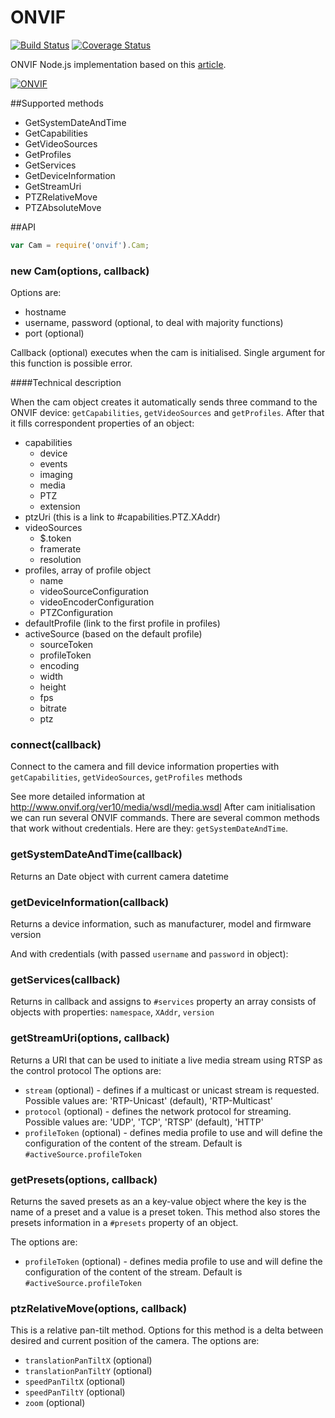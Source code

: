 # ONVIF

[![Build Status](https://travis-ci.org/agsh/onvif.png)](https://travis-ci.org/agsh/onvif)
[![Coverage Status](https://img.shields.io/coveralls/agsh/onvif.svg)](https://coveralls.io/r/agsh/onvif?branch=master)

ONVIF Node.js implementation based on this [article](http://ltoscanolm.hubpages.com/hub/onvif-programming-revealed).

[![ONVIF](http://www.onvif.org/Portals/_default/Skins/onvif/images/logo-new.jpg)](http://onvif.org)

##Supported methods
* GetSystemDateAndTime
* GetCapabilities
* GetVideoSources
* GetProfiles
* GetServices
* GetDeviceInformation
* GetStreamUri
* PTZRelativeMove
* PTZAbsoluteMove

##API

```javascript
var Cam = require('onvif').Cam;
```

### new Cam(options, callback)

Options are:
- hostname
- username, password (optional, to deal with majority functions)
- port (optional)

Callback (optional) executes when the cam is initialised. Single argument for this function is possible error.

####Technical description

When the cam object creates it automatically sends three command to the ONVIF device:
`getCapabilities`, `getVideoSources` and `getProfiles`. After that it fills correspondent properties of an object:

+ capabilities
  - device
  - events
  - imaging
  - media
  - PTZ
  - extension
+ ptzUri (this is a link to #capabilities.PTZ.XAddr)
+ videoSources
  - $.token
  - framerate
  - resolution
+ profiles, array of profile object
  - name
  - videoSourceConfiguration
  - videoEncoderConfiguration
  - PTZConfiguration
+ defaultProfile (link to the first profile in profiles)
+ activeSource (based on the default profile)
  - sourceToken
  - profileToken
  - encoding
  - width
  - height
  - fps
  - bitrate
  - ptz

### connect(callback)
Connect to the camera and fill device information properties with `getCapabilities`, `getVideoSources`, `getProfiles` methods

See more detailed information at http://www.onvif.org/ver10/media/wsdl/media.wsdl
After cam initialisation we can run several ONVIF commands.
There are several common methods that work without credentials. Here are they: `getSystemDateAndTime`.

### getSystemDateAndTime(callback)
Returns an Date object with current camera datetime

### getDeviceInformation(callback)
Returns a device information, such as manufacturer, model and firmware version

And with credentials (with passed `username` and `password` in object):

### getServices(callback)
Returns in callback and assigns to `#services` property an array consists of objects with properties: `namespace`, `XAddr`, `version`

### getStreamUri(options, callback)
Returns a URI that can be used to initiate a live media stream using RTSP as the control protocol
The options are:

* `stream` (optional) - defines if a multicast or unicast stream is requested. Possible values are: 'RTP-Unicast' (default), 'RTP-Multicast'
* `protocol` (optional) - defines the network protocol for streaming. Possible values are: 'UDP', 'TCP', 'RTSP' (default), 'HTTP'
* `profileToken` (optional) - defines media profile to use and will define the configuration of the content of the stream. Default is `#activeSource.profileToken`

### getPresets(options, callback)
Returns the saved presets as an a key-value object where the key is the name of a preset and a value is a preset token.
This method also stores the presets information in a `#presets` property of an object.

The options are:

* `profileToken` (optional) - defines media profile to use and will define the configuration of the content of the stream. Default is `#activeSource.profileToken`

### ptzRelativeMove(options, callback)
This is a relative pan-tilt method. Options for this method is a delta between desired and current position of the camera.
The options are:

* `translationPanTiltX` (optional)
* `translationPanTiltY` (optional)
* `speedPanTiltX` (optional)
* `speedPanTiltY` (optional)
* `zoom` (optional)